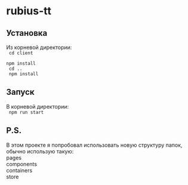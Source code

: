 # rubius-tt
## Установка
Из корневой директории:
<br/>
<code>
  cd client
</code>
<br/>
<code>
  npm install
</code>
<br/>
<code>
  cd ..
</code>
<br/>
<code>
  npm install
</code>

## Запуск
В корневой директории:
<br/>
<code>
  npm run start
</code>

## P.S.
В этом проекте я попробовал использовать новую структуру папок, обычно использую такую:
<br/>
pages
<br/>
components
<br/>
containers
<br/>
store
